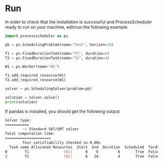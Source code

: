 # Run

In order to check that the installation is successful and ProcessScheduler ready to run on your machine, edit/run the following example:

```python
import processscheduler as ps 

pb = ps.SchedulingProblem(name="Test", horizon=10)

T1 = ps.FixedDurationTask(name="T1", duration=6)
T2 = ps.FixedDurationTask(name="T2", duration=4)

W1 = ps.Worker(name="W1")

T1.add_required_resource(W1)
T2.add_required_resource(W1)

solver = ps.SchedulingSolver(problem=pb)

solution = solver.solve()
print(solution)
```

If pandas is installed, you should get the following output:

```bash
Solver type:
===========
        -> Standard SAT/SMT solver
Total computation time:
=====================
        Test satisfiability checked in 0.00s
  Task name Allocated Resources  Start  End  Duration  Scheduled  Tardy
0        T1                [W1]      0    6         6       True  False
1        T2                [W1]      6   10         4       True  False
```
